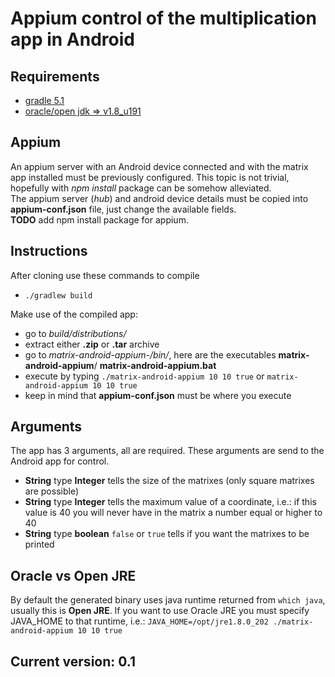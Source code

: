 # Appium control of the multiplication app in Android

## Requirements
- [gradle 5.1](https://gradle.org/releases/)
- [oracle/open jdk => v1.8_u191](https://www.oracle.com/technetwork/java/javase/downloads/jdk8-downloads-2133151.html)


## Appium
An appium server with an Android device connected and with the matrix app installed must be previously configured.
This topic is not trivial, hopefully with *npm install* package can be somehow alleviated.  
The appium server (*hub*) and android device details must be copied into **appium-conf.json** file, just
change the available fields.  
**TODO** add npm install package for appium.


## Instructions
After cloning use these commands to compile
- `./gradlew build`

Make use of the compiled app:
- go to *build/distributions/*
- extract either **.zip** or **.tar** archive
- go to *matrix-android-appium-<version>/bin/*, here are the executables **matrix-android-appium**/
**matrix-android-appium.bat**
- execute by typing `./matrix-android-appium 10 10 true` or `matrix-android-appium 10 10 true` 
- keep in mind that **appium-conf.json** must be where you execute


## Arguments
The app has 3 arguments, all are required. These arguments are send to the Android app for control. 
- **String** type **Integer** tells the size of the matrixes (only square matrixes are possible)
- **String** type **Integer** tells the maximum value of a coordinate, i.e.: if this value is 40 you
will never have in the matrix a number equal or higher to 40
- **String** type **boolean** `false` or `true` tells if you want the matrixes to be printed


## Oracle vs Open JRE
By default the generated binary uses java runtime returned from `which java`, usually this is **Open JRE**. If you want
to use Oracle JRE you must specify JAVA_HOME to that runtime, i.e.: 
`JAVA_HOME=/opt/jre1.8.0_202 ./matrix-android-appium 10 10 true`

## Current version: 0.1

